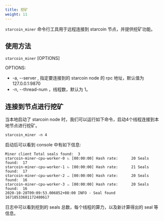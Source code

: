 ```yaml
---
title: 挖矿
weight: 11
---
```


`starcoin_miner` 命令行工具用于远程连接到 starcoin 节点，并提供挖矿功能。

<!--more-->

## 使用方法

`starcoin_miner` [OPTIONS]

OPTIONS:
- -a, --server <server> , 指定要连接到的 starcoin node 的 rpc 地址，默认值为 127.0.0.1:9870
- -n, --thread-num <thread-num>，线程数，默认为 1。

## 连接到节点进行挖矿
当本地启动了 starcoin node 时，我们可以运行如下命令，启动4个线程连接到本地节点进行挖矿。


```shell
starcoin_miner -n 4
```
启动后可以看到 console 中有如下信息:


```shell
Miner client Total seals found:  3
starcoin-miner-cpu-worker-0 ⠦ [00:00:00] Hash rate:      20 Seals found:  17
starcoin-miner-cpu-worker-1 ⠦ [00:00:00] Hash rate:      21 Seals found:  17
starcoin-miner-cpu-worker-2 ⠤ [00:00:00] Hash rate:      20 Seals found:  16
starcoin-miner-cpu-worker-3 ⠤ [00:00:00] Hash rate:      20 Seals found:  16
2020-10-28T09:09:53.006852+08:00 INFO - Seal found 16718533681172480617

```

日志中可以看到挖到的 seals 总数，每个线程的算力，以及新计算得出的 seal 等信息。
